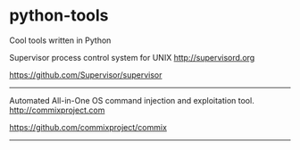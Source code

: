 # python-tools
Cool tools written in Python

Supervisor process control system for UNIX http://supervisord.org

https://github.com/Supervisor/supervisor

---------------------------------------------------------------------------------------------

Automated All-in-One OS command injection and exploitation tool. http://commixproject.com

https://github.com/commixproject/commix

---------------------------------------------------------------------------------------------

